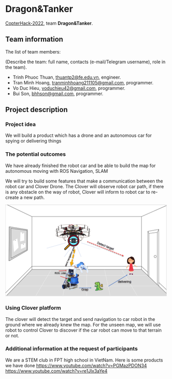 # Dragon&Tanker

[CopterHack-2022](copterhack2022.md), team **Dragon&Tanker**.

## Team information

The list of team members:

(Describe the team: full name, contacts (e-mail/Telegram username), role in the team).

* Trinh Phuoc Thuan, thuantp2@fe.edu.vn, engineer.
* Tran Minh Hoang, tranminhhoang211105@gmail.com, programmer.
* Vo Duc Hieu, voduchieu42@gmail.com, programmer.
* Bui Son, bhhson@gmail.com, programmer.

## Project description

### Project idea

We will build a product which has a drone and an autonomous car for spying or delivering things 


### The potential outcomes

We have already finished the robot car and be able to build the map for autonomous moving with ROS Navigation, SLAM 

We will try to build some features that make a communication between the robot car and Clover Drone. The Clover will observe robot car path, if there is any obstacle on the way of robot, Clover will inform to robot car to re-create a new path.

<img src="../assets/Dragon&Tanker.png" >


### Using Clover platform


The clover will detect the target and send navigation to car robot in the ground where we already knew the map. For the unseen map, we will use robot to control Clover to discover if the car robot can move to that terrain or not.

### Additional information at the request of participants

We are a STEM club in FPT high school in VietNam.
Here is some products we have done
 https://www.youtube.com/watch?v=PGMazPDON34
https://www.youtube.com/watch?v=re1Jlx3aYe4
